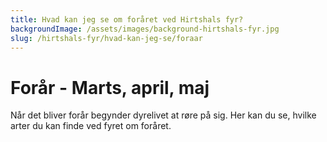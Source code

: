 ```yaml
---
title: Hvad kan jeg se om foråret ved Hirtshals fyr?
backgroundImage: /assets/images/background-hirtshals-fyr.jpg
slug: /hirtshals-fyr/hvad-kan-jeg-se/foraar
---
```

# Forår - Marts, april, maj

Når det bliver forår begynder dyrelivet at røre på sig. Her kan du se, hvilke arter du kan finde ved fyret om foråret.
